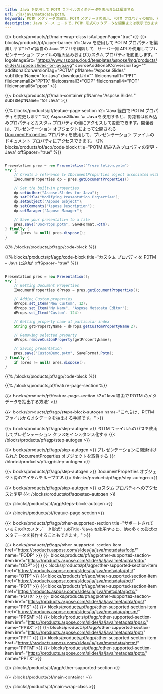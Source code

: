 ```yaml
---
title: Java を使用して POTM ファイルのメタデータを表示または編集する
url: /ja/java/metadata/potm/
keywords: POTM メタデータの編集、POTM メタデータの表示、POTM プロパティの編集、POTM プロパティの表示
description: Java ソース コードで、POTM 形式のメタデータを編集または表示できます。
---
```


{{< blocks/products/pf/main-wrap-class isAutogenPage="true">}}
{{< blocks/products/pf/upper-banner h1="Java を使用して POTM プロパティを編集します" h2="独自の Java アプリを構築して、サーバー側 API を使用してプレゼンテーション ファイルの組み込みおよびカスタム プロパティを変更します。" logoImageSrc="https://www.aspose.cloud/templates/aspose/img/products/slides/aspose_slides-for-java.svg" sourceAdditionalConversionTag="" additionalConversionTag="POTM" pfName="Aspose.Slides" subTitlepfName="for Java" downloadUrl="" fileiconsmall1="PPT" fileiconsmall2="PPTX" fileiconsmall3="ODP" fileiconsmall4="POT" fileiconsmall5="ppsx" >}}

{{< blocks/products/pf/main-container pfName="Aspose.Slides " subTitlepfName="for Java" >}}

{{% blocks/products/pf/feature-page-section  h2="Java 経由で POTM プロパティを変更します" %}}
Aspose.Slides for Java を使用すると、開発者は組み込みプロパティとカスタム プロパティの値にアクセスして変更できます。開発者は、プレゼンテーション オブジェクトによって公開される [DocumentProperties](https://reference.aspose.com/slides/java/com.aspose.slides/documentproperties/) プロパティを使用して、プレゼンテーション ファイルのドキュメント プロパティにアクセスできます。
{{% blocks/products/pf/agp/code-block title="POTM 組み込みプロパティの変更 - Java" offSpacer="true" %}}

```java

Presentation pres = new Presentation("Presentation.potm");
try {
    // Create a reference to IDocumentProperties object associated with Presentation
    IDocumentProperties dp = pres.getDocumentProperties();
    
    // Set the built-in properties
    dp.setAuthor("Aspose.Slides for Java");
    dp.setTitle("Modifying Presentation Properties");
    dp.setSubject("Aspose Subject");
    dp.setComments("Aspose Description");
    dp.setManager("Aspose Manager");
    
    // Save your presentation to a file
    pres.save("DocProps.potm", SaveFormat.Potm);
} finally {
    if (pres != null) pres.dispose();
}
```

{{% /blocks/products/pf/agp/code-block %}}

{{% blocks/products/pf/agp/code-block title="カスタム プロパティを POTM - Java に追加" offSpacer="true" %}}

```java

Presentation pres = new Presentation();
try {
    // Getting Document Properties
    IDocumentProperties dProps = pres.getDocumentProperties();
    
    // Adding Custom properties
    dProps.set_Item("New Custom", 12);
    dProps.set_Item("My Name", "Aspose Metadata Editor");
    dProps.set_Item("Custom", 124);
    
    // Getting property name at particular index
    String getPropertyName = dProps.getCustomPropertyName(2);
    
    // Removing selected property
    dProps.removeCustomProperty(getPropertyName);
    
    // Saving presentation
    pres.save("CustomDemo.potm", SaveFormat.Potm);
} finally {
    if (pres != null) pres.dispose();
}
```

{{% /blocks/products/pf/agp/code-block %}}

{{% /blocks/products/pf/feature-page-section %}}

{{< blocks/products/pf/feature-page-section  h2="Java 経由で POTM のメタデータを抽出する方法" >}}

{{< blocks/products/pf/agp/steps-block-autogen name="これらは、POTM ファイルからメタデータを抽出する手順です。" >}}

{{< blocks/products/pf/agp/step-autogen >}}
POTM ファイルへのパスを使用してプレゼンテーション クラスをインスタンス化する
{{< /blocks/products/pf/agp/step-autogen >}}

{{< blocks/products/pf/agp/step-autogen >}}
プレゼンテーションに関連付けられた DocumentProperties オブジェクトを取得する
{{< /blocks/products/pf/agp/step-autogen >}}

{{< blocks/products/pf/agp/step-autogen >}}
DocumentProperties オブジェクト内のアイテムをループする
{{< /blocks/products/pf/agp/step-autogen >}}

{{< blocks/products/pf/agp/step-autogen >}}
カスタム プロパティへのアクセスと変更
{{< /blocks/products/pf/agp/step-autogen >}}

{{< /blocks/products/pf/agp/steps-block-autogen >}}

{{< /blocks/products/pf/feature-page-section >}}

{{< blocks/products/pf/agp/other-supported-section title="サポートされているその他のメタデータ形式" subTitle="Java を使用すると、他の多くの形式のメタデータを操作することもできます。" >}}

{{< blocks/products/pf/agp/other-supported-section-item href="https://products.aspose.com/slides/ja/java/metadata/fodp/" name="FODP" >}}
{{< blocks/products/pf/agp/other-supported-section-item href="https://products.aspose.com/slides/ja/java/metadata/odp/" name="ODP" >}}
{{< blocks/products/pf/agp/other-supported-section-item href="https://products.aspose.com/slides/ja/java/metadata/otp/" name="OTP" >}}
{{< blocks/products/pf/agp/other-supported-section-item href="https://products.aspose.com/slides/ja/java/metadata/pot/" name="POT" >}}
{{< blocks/products/pf/agp/other-supported-section-item href="https://products.aspose.com/slides/ja/java/metadata/potx/" name="POTX" >}}
{{< blocks/products/pf/agp/other-supported-section-item href="https://products.aspose.com/slides/ja/java/metadata/pps/" name="PPS" >}}
{{< blocks/products/pf/agp/other-supported-section-item href="https://products.aspose.com/slides/ja/java/metadata/ppsm/" name="PPSM" >}}
{{< blocks/products/pf/agp/other-supported-section-item href="https://products.aspose.com/slides/ja/java/metadata/ppsx/" name="PPSX" >}}
{{< blocks/products/pf/agp/other-supported-section-item href="https://products.aspose.com/slides/ja/java/metadata/ppt/" name="PPT" >}}
{{< blocks/products/pf/agp/other-supported-section-item href="https://products.aspose.com/slides/ja/java/metadata/pptm/" name="PPTM" >}}
{{< blocks/products/pf/agp/other-supported-section-item href="https://products.aspose.com/slides/ja/java/metadata/pptx/" name="PPTX" >}}


{{< /blocks/products/pf/agp/other-supported-section >}}

{{< /blocks/products/pf/main-container >}}
    
{{< /blocks/products/pf/main-wrap-class >}}